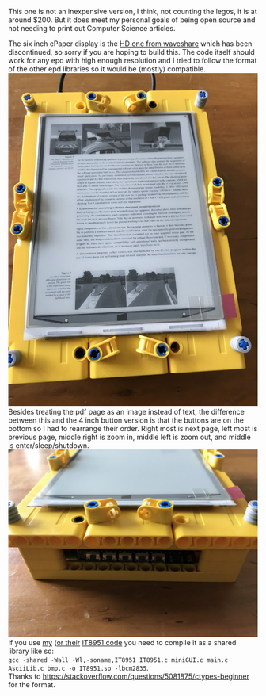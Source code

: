 This one is not an inexpensive version, I think, not counting the legos, it is at around $200.  But it does meet my personal goals of being open source and not needing to print out Computer Science articles.  

The six inch ePaper display is the [HD one from waveshare](https://www.waveshare.com/6inch-e-paper-hat.htm) which has been discontinued, so sorry if you are hoping to build this.  The code itself should work for any epd with high enough resolution and I tried to follow the format of the other epd libraries so it would be (mostly) compatible.  
![](eReader_in_action.JPG)
Besides treating the pdf page as an image instead of text, the difference between this and the 4 inch button version is that the buttons are on the bottom so I had to rearrange their order.  Right most is next page, left most is previous page, middle right is zoom in, middle left is zoom out, and middle is enter/sleep/shutdown.  
![](eReader_buttons.JPG)
If you use [my](https://github.com/townmath/IT8951) ([or their](https://github.com/waveshare/IT8951) [IT8951 code](https://github.com/townmath/IT8951) you need to compile it as a shared library like so:    
`gcc -shared -Wall -Wl,-soname,IT8951 IT8951.c miniGUI.c main.c AsciiLib.c bmp.c -o IT8951.so -lbcm2835`.    
Thanks to https://stackoverflow.com/questions/5081875/ctypes-beginner for the format.   
